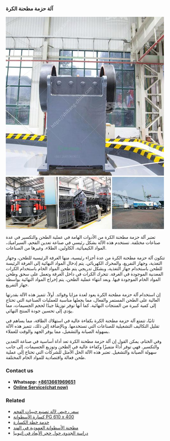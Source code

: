 <h3>آلة حزمة مطحنة الكرة</h3><img src='1701746272.jpg' alt=''><p>تعتبر آلة حزمة مطحنة الكرة من الأدوات الهامة في عملية الطحن والتكسير في عدة صناعات مختلفة. تستخدم هذه الآلة بشكل رئيسي في صناعة تعدين الفحم، السيراميك، المواد الكيميائية، الكاولين، الطلاء، وغيرها من الصناعات.</p><p>تتكون آلة حزمة مطحنة الكرة من عدة أجزاء رئيسية، منها الغرفة الرئيسية للطحن، وجهاز التغذية، وجهاز التفريغ، والمحرك الكهربائي. يتم إدخال المواد النهائية إلى الغرفة الرئيسة للطحن باستخدام جهاز التغذية، وبشكل تدريجي يتم طحن المواد الخام باستخدام الكرات المعدنية الموجودة في الغرفة. تتحرك الكرات في داخل الغرفة وتعمل على سحق وطحن المواد الخام الموجودة فيها. وبعد انتهاء عملية الطحن، يتم إخراج المواد النهائية بواسطة جهاز التفريغ.</p><p>إن استخدام آلة حزمة مطحنة الكرة يعود لعدة مزايا وفوائد. أولاً، تتميز هذه الآلة بقدرتها العالية على الطحن المستمر والفعال، مما يجعلها مناسبة للعمليات الصناعية التي تحتاج إلى كمية كبيرة من المنتجات النهائية. كما أنها توفر توزيعًا جيدًا لحجم الجسيمات، مما يؤدي إلى تحسين جودة المنتج النهائي.</p><p>ثانيًا، تتمتع آلة حزمة مطحنة الكرة بكفاءة عالية في استهلاك الطاقة، مما يساهم في تقليل التكاليف التشغيلية للصناعات التي تستخدمها. وبالإضافة إلى ذلك، تتميز هذه الآلة بسهولة الصيانة والتشغيل، مما يوفر الجهد والوقت للعملاء.</p><p>وفي الختام، يمكن القول إن آلة حزمة مطحنة الكرة تعد أداة أساسية في صناعة التعدين والتكسير. فهي توفر أداءً متميزًا وكفاءة عالية في الطحن وتوزيع الجسيمات، إلى جانب سهولة الصيانة والتشغيل. تعتبر هذه الآلة الحل الأمثل للشركات التي تحتاج إلى عملية طحن فعالة واقتصادية للمواد الخام المختلفة.</p><h3>Contact us</h3><ul><li><strong>Whatsapp:&nbsp;<a href="https://wa.me/8613661969651">+8613661969651</a></strong></li><li><a href="https://swt.shibang-china.com/?git&amp;zhl&amp;آلة حزمة مطحنة الكرة"><strong>Online Service(chat now)</strong></a></li></ul><h3>Related</h3><ul><li><a href='سعر رخيص لآلة تصنيع حبيبات الفحم.md'>سعر رخيص لآلة تصنيع حبيبات الفحم</a></li><li><a href='كسارة الأسطوانة PG 610 x 400.md'>كسارة الأسطوانة PG 610 x 400</a></li><li><a href='خدمة خطة الكسارة.md'>خدمة خطة الكسارة</a></li><li><a href='مطحنة الأسطوانة العمودية في الهند.md'>مطحنة الأسطوانة العمودية في الهند</a></li><li><a href='دراسة الجدوى حول حجر الأبعاد في إثيوبيا.md'>دراسة الجدوى حول حجر الأبعاد في إثيوبيا</a></li></ul>